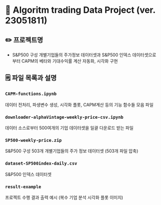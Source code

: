 # 🧱 Algoritm trading Data Project (ver. 23051811)

## ✏️ 프로젝트명
- S&P500 구성 개별기업들의 주가정보 데이터셋과 S&P500 인덱스 데이터셋으로부터 CAPM의 베타와 기대수익률 계산 자동화, 시각화 구현

## 🗒 파일 목록과 설명 
### `CAPM-functions.ipynb` 
  데이터 전처리, 파생변수 생성, 시각화 플롯, CAPM계산 등의 기능 함수들 모음 파일
### `downloader-alphaVintage-weekly-price-csv.ipynb` 
  데이터 소스로부터 500여개의 기업 데이터셋을 일괄 다운로드 받는 파일
### `SP500-weekly-price.zip`
  S&P500 구성 503개 개별기업들의 주가 정보 데이터셋 (503개 파일 압축)
### `dataset-SP500index-daily.csv`
  S&P500 인덱스 데이터셋
### `result-example`
  프로젝트 수행 결과 출력 예시 (복수 기업 분석 시각화 플롯 이미지) 
